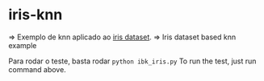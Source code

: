 # iris-knn
=> Exemplo de knn aplicado ao [iris dataset](https://archive.ics.uci.edu/ml/datasets/iris).
=> Iris dataset based knn example

Para rodar o teste, basta rodar `python ibk_iris.py`
To run the test, just run command above.
